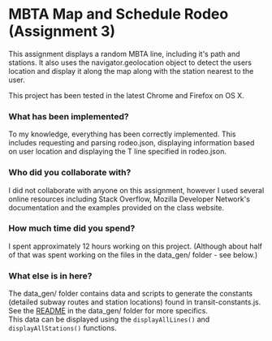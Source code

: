 # MBTA Map and Schedule Rodeo (Assignment 3)

This assignment displays a random MBTA line, including it's path and stations. It also uses the navigator.geolocation object to detect the users location and display it along the map along with the station nearest to the user.  

This project has been tested in the latest Chrome and Firefox on OS X.

### What has been implemented?
To my knowledge, everything has been correctly implemented. This includes requesting and parsing rodeo.json, displaying information based on user location and displaying the T line specified in rodeo.json.  

### Who did you collaborate with?
I did not collaborate with anyone on this assignment, however I used several online resources including Stack Overflow, Mozilla Developer Network's documentation and the examples provided on the class website. 

### How much time did you spend?
I spent approximately 12 hours working on this project. (Although about half of that was spent working on the files in the data_gen/ folder - see below.)  

### What else is in here?
The data_gen/ folder contains data and scripts to generate the constants (detailed subway routes and station locations) found in transit-constants.js. See the [README](/data_gen/) in the data_gen/ folder for more specifics.  
This data can be displayed using the `displayAllLines()` and `displayAllStations()` functions. 